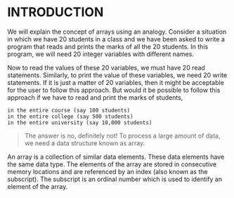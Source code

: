 
# INTRODUCTION
We will explain the concept of arrays using an analogy. Consider a situation in which we have
20 students in a class and we have been asked to write a program that reads and prints the marks
of all the 20 students. In this program, we will need 20 integer variables with different names.

Now to read the values of these 20 variables, we must have 20 read statements. Similarly, to print
the value of these variables, we need 20 write statements. If it is just a matter of 20 variables, then
it might be acceptable for the user to follow this approach. But would it be possible to follow this
approach if we have to read and print the marks of students,
```
in the entire course (say 100 students)
in the entire college (say 500 students)
in the entire university (say 10,000 students)
```
>The answer is no, definitely not! To process a large amount of data, we need a data structure
known as array.

An array is a collection of similar data elements. These data elements have the same data type.
The elements of the array are stored in consecutive memory locations and are referenced by an
index (also known as the subscript). The subscript is an ordinal number which is used to identify
an element of the array.

